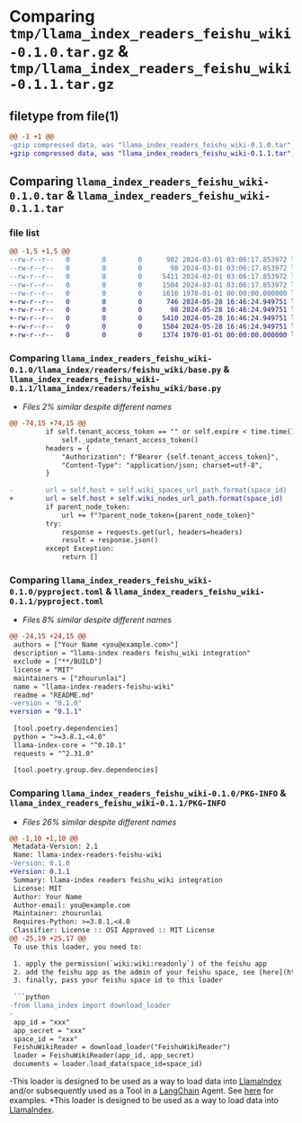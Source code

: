 # Comparing `tmp/llama_index_readers_feishu_wiki-0.1.0.tar.gz` & `tmp/llama_index_readers_feishu_wiki-0.1.1.tar.gz`

## filetype from file(1)

```diff
@@ -1 +1 @@
-gzip compressed data, was "llama_index_readers_feishu_wiki-0.1.0.tar", max compression
+gzip compressed data, was "llama_index_readers_feishu_wiki-0.1.1.tar", max compression
```

## Comparing `llama_index_readers_feishu_wiki-0.1.0.tar` & `llama_index_readers_feishu_wiki-0.1.1.tar`

### file list

```diff
@@ -1,5 +1,5 @@
--rw-r--r--   0        0        0      982 2024-03-01 03:06:17.853972 llama_index_readers_feishu_wiki-0.1.0/README.md
--rw-r--r--   0        0        0       98 2024-03-01 03:06:17.853972 llama_index_readers_feishu_wiki-0.1.0/llama_index/readers/feishu_wiki/__init__.py
--rw-r--r--   0        0        0     5411 2024-03-01 03:06:17.853972 llama_index_readers_feishu_wiki-0.1.0/llama_index/readers/feishu_wiki/base.py
--rw-r--r--   0        0        0     1504 2024-03-01 03:06:17.853972 llama_index_readers_feishu_wiki-0.1.0/pyproject.toml
--rw-r--r--   0        0        0     1610 1970-01-01 00:00:00.000000 llama_index_readers_feishu_wiki-0.1.0/PKG-INFO
+-rw-r--r--   0        0        0      746 2024-05-28 16:46:24.949751 llama_index_readers_feishu_wiki-0.1.1/README.md
+-rw-r--r--   0        0        0       98 2024-05-28 16:46:24.949751 llama_index_readers_feishu_wiki-0.1.1/llama_index/readers/feishu_wiki/__init__.py
+-rw-r--r--   0        0        0     5410 2024-05-28 16:46:24.949751 llama_index_readers_feishu_wiki-0.1.1/llama_index/readers/feishu_wiki/base.py
+-rw-r--r--   0        0        0     1504 2024-05-28 16:46:24.949751 llama_index_readers_feishu_wiki-0.1.1/pyproject.toml
+-rw-r--r--   0        0        0     1374 1970-01-01 00:00:00.000000 llama_index_readers_feishu_wiki-0.1.1/PKG-INFO
```

### Comparing `llama_index_readers_feishu_wiki-0.1.0/llama_index/readers/feishu_wiki/base.py` & `llama_index_readers_feishu_wiki-0.1.1/llama_index/readers/feishu_wiki/base.py`

 * *Files 2% similar despite different names*

```diff
@@ -74,15 +74,15 @@
         if self.tenant_access_token == "" or self.expire < time.time():
             self._update_tenant_access_token()
         headers = {
             "Authorization": f"Bearer {self.tenant_access_token}",
             "Content-Type": "application/json; charset=utf-8",
         }
 
-        url = self.host + self.wiki_spaces_url_path.format(space_id)
+        url = self.host + self.wiki_nodes_url_path.format(space_id)
         if parent_node_token:
             url += f"?parent_node_token={parent_node_token}"
         try:
             response = requests.get(url, headers=headers)
             result = response.json()
         except Exception:
             return []
```

### Comparing `llama_index_readers_feishu_wiki-0.1.0/pyproject.toml` & `llama_index_readers_feishu_wiki-0.1.1/pyproject.toml`

 * *Files 8% similar despite different names*

```diff
@@ -24,15 +24,15 @@
 authors = ["Your Name <you@example.com>"]
 description = "llama-index readers feishu_wiki integration"
 exclude = ["**/BUILD"]
 license = "MIT"
 maintainers = ["zhourunlai"]
 name = "llama-index-readers-feishu-wiki"
 readme = "README.md"
-version = "0.1.0"
+version = "0.1.1"
 
 [tool.poetry.dependencies]
 python = ">=3.8.1,<4.0"
 llama-index-core = "^0.10.1"
 requests = "^2.31.0"
 
 [tool.poetry.group.dev.dependencies]
```

### Comparing `llama_index_readers_feishu_wiki-0.1.0/PKG-INFO` & `llama_index_readers_feishu_wiki-0.1.1/PKG-INFO`

 * *Files 26% similar despite different names*

```diff
@@ -1,10 +1,10 @@
 Metadata-Version: 2.1
 Name: llama-index-readers-feishu-wiki
-Version: 0.1.0
+Version: 0.1.1
 Summary: llama-index readers feishu_wiki integration
 License: MIT
 Author: Your Name
 Author-email: you@example.com
 Maintainer: zhourunlai
 Requires-Python: >=3.8.1,<4.0
 Classifier: License :: OSI Approved :: MIT License
@@ -25,19 +25,17 @@
 To use this loader, you need to:
 
 1. apply the permission(`wiki:wiki:readonly`) of the feishu app
 2. add the feishu app as the admin of your feishu space, see [here](https://open.feishu.cn/document/server-docs/docs/wiki-v2/wiki-qa#b5da330b) for more help
 3. finally, pass your feishu space id to this loader
 
 ```python
-from llama_index import download_loader
-
 app_id = "xxx"
 app_secret = "xxx"
 space_id = "xxx"
 FeishuWikiReader = download_loader("FeishuWikiReader")
 loader = FeishuWikiReader(app_id, app_secret)
 documents = loader.load_data(space_id=space_id)
 ```
 
-This loader is designed to be used as a way to load data into [LlamaIndex](https://github.com/run-llama/llama_index/tree/main/llama_index) and/or subsequently used as a Tool in a [LangChain](https://github.com/hwchase17/langchain) Agent. See [here](https://github.com/emptycrown/llama-hub/tree/main) for examples.
+This loader is designed to be used as a way to load data into [LlamaIndex](https://github.com/run-llama/llama_index/).
```

